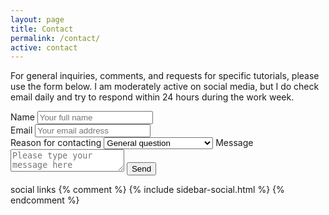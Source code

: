 ```yaml
---
layout: page
title: Contact
permalink: /contact/
active: contact
---
```




<div class="row">
<div class="col-md-6 col-lg-8">
<p>For general inquiries, comments, and requests for specific tutorials, please use the form below. I am moderately active on social media, but I do check email daily and try to respond within 24 hours during the work week.</p>

<form id="contactform" class="contact-form" method="POST">
<input type="hidden" name="_subject" value="Incoming message from website">
<div class="row">
<div class="column md-6">
  <label for="fullname">Name</label>
  <input type="text" name="fullname" placeholder="Your full name" required="">
</div>
<div class="column md-6">
  <label for="_replyto">Email</label>
  <input type="email" name="_replyto" placeholder="Your email address" required="">
</div>
</div>
<label for="reasonforcontact">Reason for contacting</label>
<select name="reasonforcontact">
  <option value="General question" selected="selected">General question</option>
  <option value="Spotted an error or typo">Spotted an error or typo</option>
  <option value="Tutorial or feature request">Tutorial or feature request</option>
</select>
<label for="message">Message </label>
<textarea name="message" placeholder="Please type your message here" required=""></textarea>
<input type="text" name="_gotcha" style="display:none">
<input type="submit" value="Send">
<input type="hidden" name="_next" value="/thanks/">
</form>

</div>
<div class="col-md-6 col-lg-4">
	social links
	{% comment %}
  {% include sidebar-social.html %}
  {% endcomment %}
</div>
</div>
